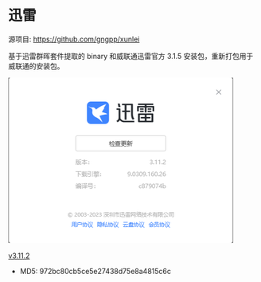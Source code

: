 # 迅雷

源项目: <https://github.com/gngpp/xunlei>

基于迅雷群晖套件提取的 binary 和威联通迅雷官方 3.1.5 安装包，重新打包用于威联通的安装包。

![xunlei-pan](./xunlei.bmp)

[v3.11.2](https://github.com/Jay-Young/qpkg/releases/tag/v3.11.2_xunlei-pan)

- MD5: 972bc80cb5ce5e27438d75e8a4815c6c
